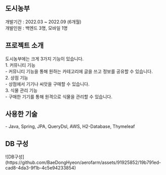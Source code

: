 <h2>도시농부</h2>
개발기간 : 2022.03 ~ 2022.09 (6개월)<br>
개발인원 : 백엔드 3명, 모바일 1명

<h2>프로젝트 소개</h2>
도시농부에는 크게 3가지 기능이 있습니다.<br>
1. 커뮤니티 기능<br>
   - 커뮤니티 기능을 통해 원하는 카테고리에 글을 쓰고 정보를 공유할 수 있습니다.<br>
2. 상점 기능<br>
   - 상점에서 기기나 씨앗을 구매할 수 있습니다.<br>
3. 식물 관리 기능<br>
   - 구매한 기기를 통해 원격으로 식물을 관리할 수 있습니다.<br>

<h2>사용한 기술</h2>
- Java, Spring, JPA, QueryDsl, AWS, H2-Database, Thymeleaf

<h2>DB 구성</h2>
![DB구성](https://github.com/BaeDongHyeon/aerofarm/assets/91925852/19b791ed-cad8-4da3-9f1b-4c5e94233854)

